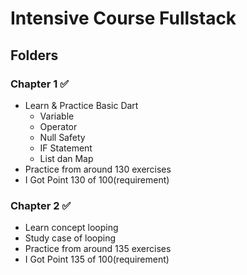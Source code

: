 # Intensive Course Fullstack

## Folders
### Chapter 1 ✅
  - Learn & Practice Basic Dart
    - Variable
    - Operator
    - Null Safety
    - IF Statement
    - List dan Map
  - Practice from around 130 exercises
  - I Got Point 130 of 100(requirement)
### Chapter 2 ✅
  - Learn concept looping
  - Study case of looping
  - Practice from around 135 exercises
  - I Got Point 135 of 100(requirement)
